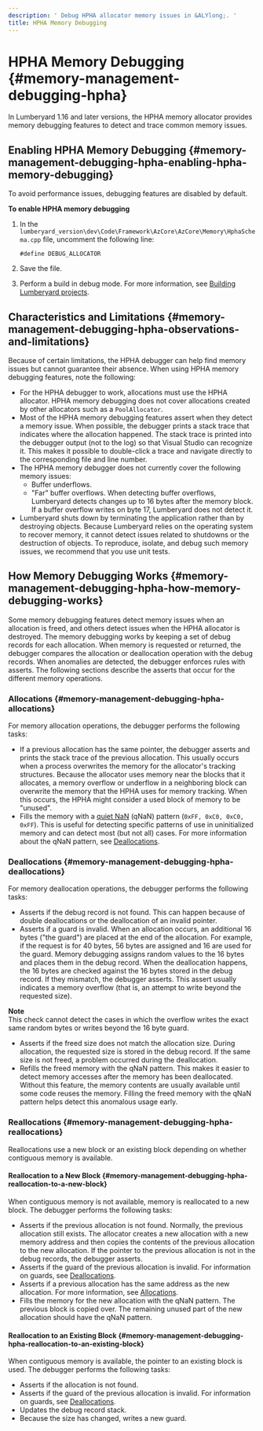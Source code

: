 ```yaml
---
description: ' Debug HPHA allocator memory issues in &ALYlong;. '
title: HPHA Memory Debugging
---
```

# HPHA Memory Debugging {#memory-management-debugging-hpha}

In Lumberyard 1\.16 and later versions, the HPHA memory allocator provides memory debugging features to detect and trace common memory issues\.

## Enabling HPHA Memory Debugging {#memory-management-debugging-hpha-enabling-hpha-memory-debugging}

To avoid performance issues, debugging features are disabled by default\.

**To enable HPHA memory debugging**

1. In the `lumberyard_version\dev\Code\Framework\AzCore\AzCore\Memory\HphaSchema.cpp` file, uncomment the following line:

   ```
   #define DEBUG_ALLOCATOR
   ```

1. Save the file\.

1. Perform a build in debug mode\. For more information, see [Building Lumberyard projects](/docs/userguide/game-build-intro.md)\.

## Characteristics and Limitations {#memory-management-debugging-hpha-observations-and-limitations}

Because of certain limitations, the HPHA debugger can help find memory issues but cannot guarantee their absence\. When using HPHA memory debugging features, note the following:
+ For the HPHA debugger to work, allocations must use the HPHA allocator\. HPHA memory debugging does not cover allocations created by other allocators such as a `PoolAllocator`\.
+ Most of the HPHA memory debugging features assert when they detect a memory issue\. When possible, the debugger prints a stack trace that indicates where the allocation happened\. The stack trace is printed into the debugger output \(not to the log\) so that Visual Studio can recognize it\. This makes it possible to double\-click a trace and navigate directly to the corresponding file and line number\.
+ The HPHA memory debugger does not currently cover the following memory issues:
  + Buffer underflows\.
  + "Far" buffer overflows\. When detecting buffer overflows, Lumberyard detects changes up to 16 bytes after the memory block\. If a buffer overflow writes on byte 17, Lumberyard does not detect it\.
+ Lumberyard shuts down by terminating the application rather than by destroying objects\. Because Lumberyard relies on the operating system to recover memory, it cannot detect issues related to shutdowns or the destruction of objects\. To reproduce, isolate, and debug such memory issues, we recommend that you use unit tests\.

## How Memory Debugging Works {#memory-management-debugging-hpha-how-memory-debugging-works}

Some memory debugging features detect memory issues when an allocation is freed, and others detect issues when the HPHA allocator is destroyed\. The memory debugging works by keeping a set of debug records for each allocation\. When memory is requested or returned, the debugger compares the allocation or deallocation operation with the debug records\. When anomalies are detected, the debugger enforces rules with asserts\. The following sections describe the asserts that occur for the different memory operations\.

### Allocations {#memory-management-debugging-hpha-allocations}

For memory allocation operations, the debugger performs the following tasks:
+ If a previous allocation has the same pointer, the debugger asserts and prints the stack trace of the previous allocation\. This usually occurs when a process overwrites the memory for the allocator's tracking structures\. Because the allocator uses memory near the blocks that it allocates, a memory overflow or underflow in a neighboring block can overwrite the memory that the HPHA uses for memory tracking\. When this occurs, the HPHA might consider a used block of memory to be "unused"\.
+ Fills the memory with a [quiet NaN](https://en.wikipedia.org/wiki/NaN) \(qNaN\) pattern \(`0xFF, 0xC0, 0xC0, 0xFF`\)\. This is useful for detecting specific patterns of use in uninitialized memory and can detect most \(but not all\) cases\. For more information about the qNaN pattern, see [Deallocations](#memory-management-debugging-hpha-deallocations)\.

### Deallocations {#memory-management-debugging-hpha-deallocations}

For memory deallocation operations, the debugger performs the following tasks:
+ Asserts if the debug record is not found\. This can happen because of double deallocations or the deallocation of an invalid pointer\.
+ Asserts if a guard is invalid\. When an allocation occurs, an additional 16 bytes \("the guard"\) are placed at the end of the allocation\. For example, if the request is for 40 bytes, 56 bytes are assigned and 16 are used for the guard\. Memory debugging assigns random values to the 16 bytes and places them in the debug record\. When the deallocation happens, the 16 bytes are checked against the 16 bytes stored in the debug record\. If they mismatch, the debugger asserts\. This assert usually indicates a memory overflow \(that is, an attempt to write beyond the requested size\)\.

**Note**  
This check cannot detect the cases in which the overflow writes the exact same random bytes or writes beyond the 16 byte guard\.
+ Asserts if the freed size does not match the allocation size\. During allocation, the requested size is stored in the debug record\. If the same size is not freed, a problem occurred during the deallocation\.
+ Refills the freed memory with the qNaN pattern\. This makes it easier to detect memory accesses after the memory has been deallocated\. Without this feature, the memory contents are usually available until some code reuses the memory\. Filling the freed memory with the qNaN pattern helps detect this anomalous usage early\.

### Reallocations {#memory-management-debugging-hpha-reallocations}

Reallocations use a new block or an existing block depending on whether contiguous memory is available\.

#### Reallocation to a New Block {#memory-management-debugging-hpha-reallocation-to-a-new-block}

When contiguous memory is not available, memory is reallocated to a new block\. The debugger performs the following tasks:
+ Asserts if the previous allocation is not found\. Normally, the previous allocation still exists\. The allocator creates a new allocation with a new memory address and then copies the contents of the previous allocation to the new allocation\. If the pointer to the previous allocation is not in the debug records, the debugger asserts\.
+ Asserts if the guard of the previous allocation is invalid\. For information on guards, see [Deallocations](#memory-management-debugging-hpha-deallocations)\.
+ Asserts if a previous allocation has the same address as the new allocation\. For more information, see [Allocations](#memory-management-debugging-hpha-allocations)\.
+ Fills the memory for the new allocation with the qNaN pattern\. The previous block is copied over\. The remaining unused part of the new allocation should have the qNaN pattern\.

#### Reallocation to an Existing Block {#memory-management-debugging-hpha-reallocation-to-an-existing-block}

When contiguous memory is available, the pointer to an existing block is used\. The debugger performs the following tasks:
+ Asserts if the allocation is not found\.
+ Asserts if the guard of the previous allocation is invalid\. For information on guards, see [Deallocations](#memory-management-debugging-hpha-deallocations)\.
+ Updates the debug record stack\.
+ Because the size has changed, writes a new guard\.